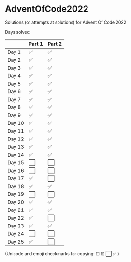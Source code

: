 # AdventOfCode2022
Solutions (or attempts at solutions) for Advent Of Code 2022


Days solved:

|      |Part 1|Part 2|
|------|-|-|
|Day  1|:white_check_mark:|:white_check_mark:|
|Day  2|:white_check_mark:|:white_check_mark:|
|Day  3|:white_check_mark:|:white_check_mark:|
|Day  4|:white_check_mark:|:white_check_mark:|
|Day  5|:white_check_mark:|:white_check_mark:|
|Day  6|:white_check_mark:|:white_check_mark:|
|Day  7|:white_check_mark:|:white_check_mark:|
|Day  8|:white_check_mark:|:white_check_mark:|
|Day  9|:white_check_mark:|:white_check_mark:|
|Day 10|:white_check_mark:|:white_check_mark:|
|Day 11|:white_check_mark:|:white_check_mark:|
|Day 12|:white_check_mark:|:white_check_mark:|
|Day 13|:white_check_mark:|:white_check_mark:|
|Day 14|:white_check_mark:|:white_check_mark:|
|Day 15|:white_large_square:|:white_large_square:|
|Day 16|:white_large_square:|:white_large_square:|
|Day 17|:white_check_mark:|:white_large_square:|
|Day 18|:white_check_mark:|:white_check_mark:|
|Day 19|:white_large_square:|:white_large_square:|
|Day 20|:white_check_mark:|:white_check_mark:|
|Day 21|:white_check_mark:|:white_check_mark:|
|Day 22|:white_check_mark:|:white_large_square:|
|Day 23|:white_check_mark:|:white_check_mark:|
|Day 24|:white_large_square:|:white_large_square:|
|Day 25|:white_check_mark:|:white_large_square:|


(Unicode and emoji checkmarks for copying: &#9744; &#9745; :white_large_square: :white_check_mark: )